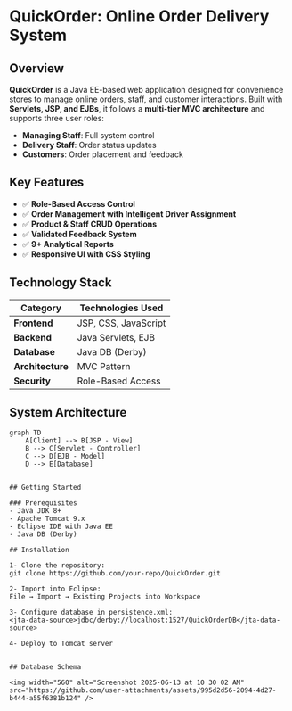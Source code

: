 # QuickOrder: Online Order Delivery System

## Overview

**QuickOrder** is a Java EE-based web application designed for convenience stores to manage online orders, staff, and customer interactions. Built with **Servlets, JSP, and EJBs**, it follows a **multi-tier MVC architecture** and supports three user roles:

- **Managing Staff**: Full system control  
- **Delivery Staff**: Order status updates  
- **Customers**: Order placement and feedback  

## Key Features

- ✅ **Role-Based Access Control**  
- ✅ **Order Management with Intelligent Driver Assignment**  
- ✅ **Product & Staff CRUD Operations**  
- ✅ **Validated Feedback System**  
- ✅ **9+ Analytical Reports**  
- ✅ **Responsive UI with CSS Styling**

## Technology Stack

| Category        | Technologies Used         |
|----------------|---------------------------|
| **Frontend**   | JSP, CSS, JavaScript      |
| **Backend**    | Java Servlets, EJB        |
| **Database**   | Java DB (Derby)           |
| **Architecture** | MVC Pattern             |
| **Security**   | Role-Based Access         |

## System Architecture

```mermaid
graph TD
    A[Client] --> B[JSP - View]
    B --> C[Servlet - Controller]
    C --> D[EJB - Model]
    D --> E[Database]


## Getting Started

### Prerequisites
- Java JDK 8+
- Apache Tomcat 9.x
- Eclipse IDE with Java EE
- Java DB (Derby)

## Installation

1- Clone the repository:
git clone https://github.com/your-repo/QuickOrder.git

2- Import into Eclipse:
File → Import → Existing Projects into Workspace

3- Configure database in persistence.xml:
<jta-data-source>jdbc/derby://localhost:1527/QuickOrderDB</jta-data-source>

4- Deploy to Tomcat server


## Database Schema

<img width="560" alt="Screenshot 2025-06-13 at 10 30 02 AM" src="https://github.com/user-attachments/assets/995d2d56-2094-4d27-b444-a55f6381b124" />




